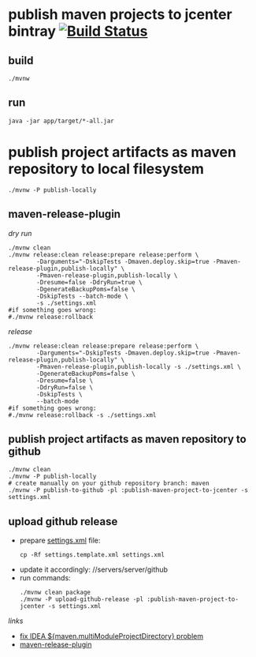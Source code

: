 # publish maven projects to jcenter bintray [![Build Status](https://travis-ci.org/daggerok/publish-maven-project-to-jcenter.svg?branch=master)](https://travis-ci.org/daggerok/publish-maven-project-to-jcenter)

## build

```shell script
./mvnw
```

## run

```shell script
java -jar app/target/*-all.jar
```

# publish project artifacts as maven repository to local filesystem

```shell script
./mvnw -P publish-locally
```

## maven-release-plugin

_dry run_

```shell script
./mvnw clean
./mvnw release:clean release:prepare release:perform \
        -Darguments="-DskipTests -Dmaven.deploy.skip=true -Pmaven-release-plugin,publish-locally" \
        -Pmaven-release-plugin,publish-locally \
        -Dresume=false -DdryRun=true \
        -DgenerateBackupPoms=false \
        -DskipTests --batch-mode \
        -s ./settings.xml
#if something goes wrong:
#./mvnw release:rollback
```

_release_

```shell script
./mvnw release:clean release:prepare release:perform \
        -Darguments="-DskipTests -Dmaven.deploy.skip=true -Pmaven-release-plugin,publish-locally" \
        -Pmaven-release-plugin,publish-locally -s ./settings.xml \
        -DgenerateBackupPoms=false \
        -Dresume=false \
        -DdryRun=false \
        -DskipTests \
        --batch-mode
#if something goes wrong:
#./mvnw release:rollback -s ./settings.xml
```

<!--

```shell script
./mvnw clean
./mvnw --batch-mode -Dresume=false -DdryRun=true release:clean release:prepare -DgenerateReleasePoms=false
# if everything is great:
./mvnw --batch-mode -Dresume=false -DdryRun=true release:clean
./mvnw --batch-mode -Dresume=false release:prepare release:perform -s ./settings.xml
# if errors occurs:
#./mvnw release:rollback
```

-->

## publish project artifacts as maven repository to github

```shell script
./mvnw clean
./mvnw -P publish-locally
# create manually on your github repository branch: maven
./mvnw -P publish-to-github -pl :publish-maven-project-to-jcenter -s settings.xml
```

## upload github release

* prepare [settings.xml](settings.xml) file:
  ```shell script
  cp -Rf settings.template.xml settings.xml
  ```
* update it accordingly: //servers/server/github
* run commands:
  ```shell script
  ./mvnw clean package
  ./mvnw -P upload-github-release -pl :publish-maven-project-to-jcenter -s settings.xml
  ```

<!--

## publish project artifacts to bintray jcenter maven repository

* update [settings.xml](./settings.xml) file accordingly //servers/server/bintray-daggerok-repo
  username => bintray API key
* prepare / perform release
* checkout manually to created tag and/or trigger via CI job automatically project tag artifacts publishing to jcenter bintray maven repository:

_TODO: implements me..._

-->

_links_

* [fix IDEA ${maven.multiModuleProjectDirectory} problem](https://stackoverflow.com/questions/29983683/dmaven-multimoduleprojectdirectory-not-set-issue-with-maven-and-intellij)
* [maven-release-plugin](https://maven.apache.org/maven-release/maven-release-plugin/examples/update-versions.html)

